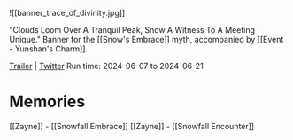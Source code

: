 ![[banner_trace_of_divinity.jpg]]

"Clouds Loom Over A Tranquil Peak, Snow A Witness To A Meeting Unique."
Banner for the [[Snow's Embrace]] myth, accompanied by [[Event - Yunshan's Charm]].

[Trailer](https://www.youtube.com/watch?v=PlUjg-Ooigc) | [Twitter](https://x.com/Love_Deepspace/status/1798671660033380411)
Run time: 2024-06-07 to 2024-06-21

# Memories
[[Zayne]] - [[Snowfall Embrace]]
[[Zayne]] - [[Snowfall Encounter]]